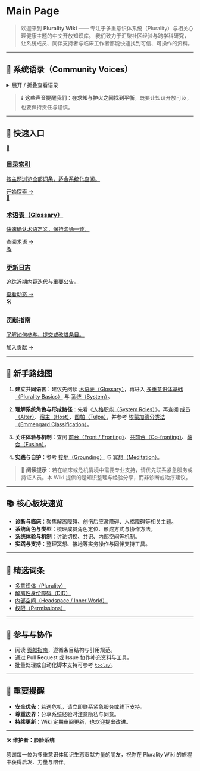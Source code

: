 # Main Page

> 欢迎来到 **Plurality Wiki** —— 专注于多重意识体系统（Plurality）与相关心理健康主题的中文开放知识库。
> 我们致力于汇聚社区经验与跨学科研究，让系统成员、同伴支持者与临床工作者都能快速找到可信、可操作的资料。

---

## 💬 系统语录（Community Voices）

<details>
<summary>展开 / 折叠查看语录</summary>

> 以下引文均来自社区成员的真实声音，代表多样的经验与思考：
>
> **“我接触多重人格已三年有余，期间圈子大小冲突不断，没有一天安稳日子……他们都是被我熬死的。”** ——刿-伊势系统
>
> **“我愿意做新时代的普罗米修斯。知识不能只掌握在少数人手中，否则与中世纪高坐宝座的罗马教廷又有何异？”** ——脸脸系统
>
> **“有些知识，在文明尚未准备好承担其重量之前，知晓本身就是一场灾难。我们的使命或许并非充当引信的点火者，而是守护这些知识的沉默守望者。”** ——弦羽系统
>
> **“我们所做的，不是为了名利，而是为了帮助所有能够在这里得到启示的人，是为了继承先辈们的知识与精神。”** ——暮雨系统
>
> **“我不是在针对谁，但不合适的东西终究要被淘汰。”** ——勇者系统
>
> **“我并不反感无知，我更反感的是愚昧……我恨的不是落后，而是占据想进步者位置却不去进步的人。”** ——FRT 系统
>
> **“所谓出圈，一定会经历社会的磨合，当有歧义时，我们一定要积极共度难关。”** ——gts 系统
>
> **“唯有不断追寻真理，才能让环境变得更好。”** ——逝水流年五合一系统
>
> **“光改变了我们的黑夜与想法，同时照亮宇宙与真相。”** ——夜行者系统
>
> **“希望所有多意识体都可以得到应有的尊重和理解。”** ——Peter Griffin
>
> **“真理掌握在少数人手中，但知识应该用来服务大众。”** ——闲雨系统
>
> **“交朋友会降低我作为人类的强度。”** ——黑仪系统
>
> **“努力的意义，是当你面对命运的重压时，仍然拥有勇气和力量。”** ——温室系统
>
> **“我讨厌的不是日落，我讨厌你在日落的时候讲自己日出的感受。”** ——流光碎影系统

</details>

> 🕯️ **这些声音提醒我们：在求知与护火之间找到平衡**。既要让知识开放可及，也要保持责任与谨慎。

---

## 🔎 快速入口

<div class="quick-links-grid">
  <a class="quick-link-card" href="index.md">
    <div class="quick-link-icon">🧭</div>
    <div class="quick-link-body">
      <h3>目录索引</h3>
      <p>按主题浏览全部词条，适合系统化查阅。</p>
    </div>
    <span class="quick-link-arrow">开始探索 →</span>
  </a>
  <a class="quick-link-card" href="Glossary.md">
    <div class="quick-link-icon">📖</div>
    <div class="quick-link-body">
      <h3>术语表（Glossary）</h3>
      <p>快速确认术语定义，保持沟通一致。</p>
    </div>
    <span class="quick-link-arrow">查阅术语 →</span>
  </a>
  <a class="quick-link-card" href="changelog.md">
    <div class="quick-link-icon">🗞️</div>
    <div class="quick-link-body">
      <h3>更新日志</h3>
      <p>追踪近期内容迭代与重要公告。</p>
    </div>
    <span class="quick-link-arrow">查看动态 →</span>
  </a>
  <a class="quick-link-card" href="CONTRIBUTING.md">
    <div class="quick-link-icon">🛠️</div>
    <div class="quick-link-body">
      <h3>贡献指南</h3>
      <p>了解如何参与、提交或改进条目。</p>
    </div>
    <span class="quick-link-arrow">加入贡献 →</span>
  </a>
</div>

---

## 🧭 新手路线图

1. **建立共同语言**：建议先阅读 [术语表（Glossary）](Glossary.md)，再进入 [多重意识体基础（Plurality Basics）](entries/Plurality-Basics.md) 与 [系统（System）](entries/系统体验与机制/System.md)。

2. **理解系统角色与形成路径**：先看《[人格职能（System Roles）](entries/系统角色与类型/System-Roles.md)》，再查阅 [成员（Alter）](entries/系统角色与类型/Alter.md)、[宿主（Host）](entries/系统角色与类型/Host.md)、[图帕（Tulpa）](entries/系统角色与类型/Tulpa.md)，并参考 [埃蒙加德分类法（Emmengard Classification）](entries/系统角色与类型/Emmengard-Classification.md)。

3. **关注体验与机制**：查阅 [前台（Front / Fronting）](entries/系统体验与机制/Front-Fronting.md)、[共前台（Co-fronting）](entries/系统体验与机制/Co-Fronting.md)、[融合（Fusion）](entries/系统体验与机制/Fusion.md)。

4. **实践与自护**：参考 [接地（Grounding）](entries/实践与支持/Grounding.md) 与 [冥想（Meditation）](entries/实践与支持/Meditation.md)。

> 📌 **阅读提示**：若在临床或危机情境中需要专业支持，请优先联系紧急服务或持证人员。本 Wiki 提供的是知识整理与经验分享，而非诊断或治疗建议。

---

## 📚 核心板块速览

- **诊断与临床**：聚焦解离障碍、创伤后应激障碍、人格障碍等相关主题。
- **系统角色与类型**：梳理成员角色定位、形成方式与协作方法。
- **系统体验与机制**：讨论切换、共识、内部空间等机制。
- **实践与支持**：整理冥想、接地等实务操作与同伴支持工具。

---

## 🧩 精选词条

- [多意识体（Plurality）](entries/系统体验与机制/Plurality.md)
- [解离性身份障碍（DID）](entries/诊断与临床/DID.md)
- [内部空间（Headspace / Inner World）](entries/系统体验与机制/Headspace-Inner-World.md)
- [权限（Permissions）](entries/系统体验与机制/Permissions.md)

---

## 📝 参与与协作

- 阅读 [贡献指南](CONTRIBUTING.md)，遵循条目结构与引用规范。
- 通过 Pull Request 或 Issue 协作补充资料与工具。
- 批量处理或自动化脚本支持可参考 [`tools/`](tools)。

---

## 📣 重要提醒

- **安全优先**：若遇危机，请立即联系紧急服务或线下支持。
- **尊重边界**：分享系统经验时注意隐私与同意。
- **持续更新**：Wiki 定期审阅更新，也欢迎提出改进。

---

🛠️ **维护者：脸脸系统**

感谢每一位为多重意识体知识生态贡献力量的朋友，祝你在 Plurality Wiki 的旅程中获得启发、力量与陪伴。
